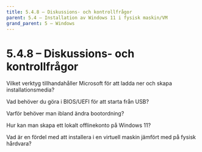 ```yaml
---
title: 5.4.8 – Diskussions- och kontrollfrågor
parent: 5.4 – Installation av Windows 11 i fysisk maskin/VM
grand_parent: 5 – Windows
---
```

# 5.4.8 – Diskussions- och kontrollfrågor

Vilket verktyg tillhandahåller Microsoft för att ladda ner och skapa installationsmedia?

Vad behöver du göra i BIOS/UEFI för att starta från USB?

Varför behöver man ibland ändra bootordning?

Hur kan man skapa ett lokalt offlinekonto på Windows 11?

Vad är en fördel med att installera i en virtuell maskin jämfört med på fysisk hårdvara?

